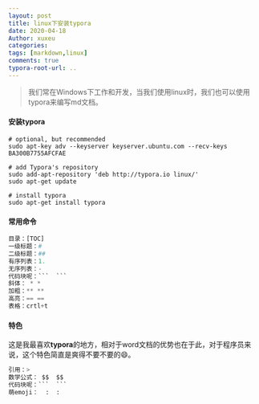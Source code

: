 ```yaml
---
layout: post
title: linux下安装typora
date: 2020-04-18
Author: xuxeu
categories: 
tags: [markdown,linux]
comments: true
typora-root-url: ..
---
```


> 我们常在Windows下工作和开发，当我们使用linux时，我们也可以使用typora来编写md文档。

#### 安装typora

```shell
# optional, but recommended
sudo apt-key adv --keyserver keyserver.ubuntu.com --recv-keys BA300B7755AFCFAE

# add Typora's repository
sudo add-apt-repository 'deb http://typora.io linux/'
sudo apt-get update

# install typora
sudo apt-get install typora
```
#### 常用命令

```python
目录：[TOC]
一级标题：#
二级标题：##
有序列表：1. 
无序列表：- 
代码块呢：```  ```
斜体： * *
加粗：** **
高亮：== ==
表格：crtl+t
```

#### 特色

这是我最喜欢**typora**的地方，相对于word文档的优势也在于此，对于程序员来说，这个特色简直是爽得不要不要的:smile:。

```python
引用：>
数学公式： $$  $$
代码块呢：```  ```
萌emoji：  :  :
```
